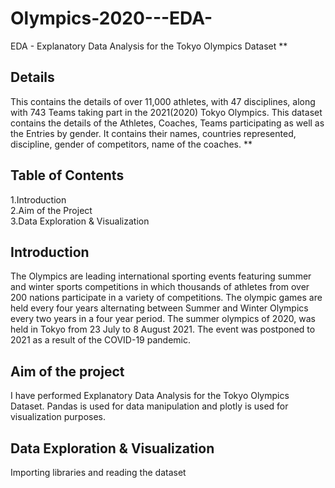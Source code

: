 # Olympics-2020---EDA-
EDA  -  Explanatory Data Analysis for the Tokyo Olympics Dataset 
**

## Details 
This contains the details of over 11,000 athletes, with 47 disciplines, along with 743 Teams taking part in the 2021(2020) Tokyo Olympics.
This dataset contains the details of the Athletes, Coaches, Teams participating as well as the Entries by gender. It contains their names, countries represented, discipline, gender of competitors, name of the coaches.
**


## Table of Contents
1.Introduction<br/>
2.Aim of the Project<br/>
3.Data Exploration & Visualization


## Introduction 
The Olympics are leading international sporting events featuring summer and winter sports competitions in which thousands of athletes from over 200 nations participate in a variety of competitions. The olympic games are held every four years alternating between Summer and Winter Olympics every two years in a four year period.
The summer olympics of 2020, was held in Tokyo from 23 July to 8 August 2021. The event was postponed to 2021 as a result of the COVID-19 pandemic. 

## Aim of the project
I have performed Explanatory Data Analysis for the Tokyo Olympics Dataset. Pandas is used for data manipulation and plotly is used for visualization purposes.


## Data Exploration & Visualization
Importing libraries and reading the dataset

